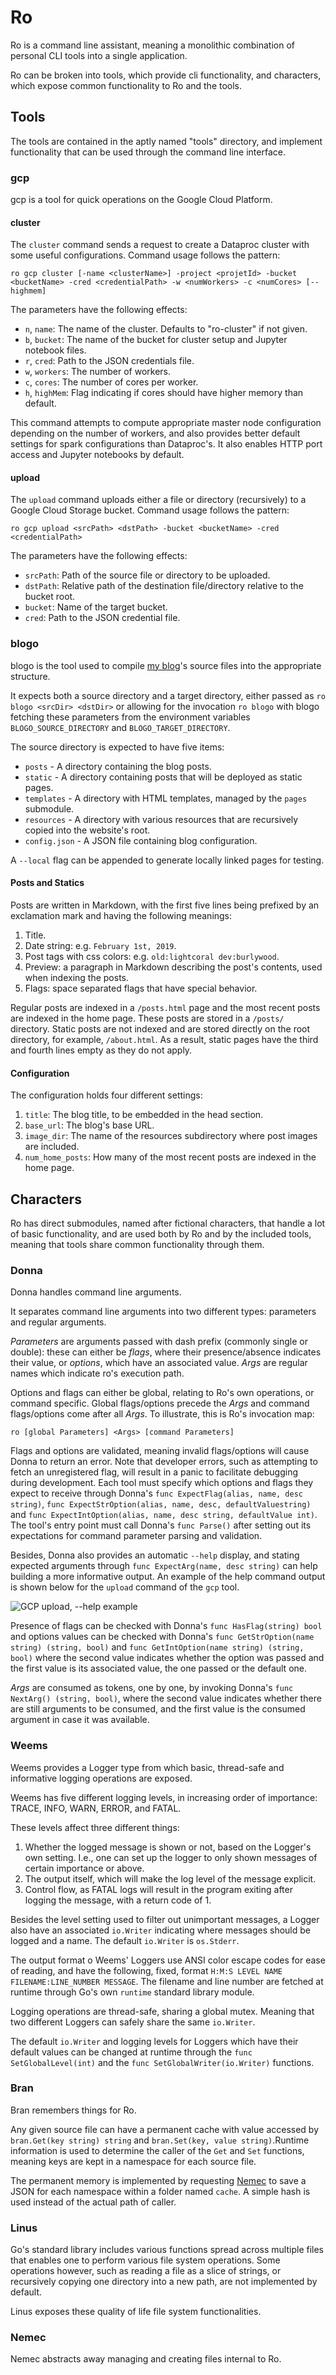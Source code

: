 # Ro

Ro is a command line assistant, meaning a monolithic combination of personal CLI tools
into a single application.

Ro can be broken into tools, which provide cli functionality, and characters, which expose common functionality to
Ro and the tools.

## Tools 

The tools are contained in the aptly named "tools" directory, and implement functionality that can be used
through the command line interface.

### gcp

gcp is a tool for quick operations on the Google Cloud Platform.

#### cluster

The `cluster` command sends a request to create a Dataproc cluster with some useful configurations.
Command usage follows the pattern:
```
ro gcp cluster [-name <clusterName>] -project <projetId> -bucket <bucketName> -cred <credentialPath> -w <numWorkers> -c <numCores> [--highmem]
```

The parameters have the following effects:
* `n`, `name`: The name of the cluster. Defaults to "ro-cluster" if not given.
* `b`, `bucket`: The name of the bucket for cluster setup and Jupyter notebook files.
* `r`, `cred`: Path to the JSON credentials file.
* `w`, `workers`: The number of workers.
* `c`, `cores`: The number of cores per worker.
* `h`, `highMem`: Flag indicating if cores should have higher memory than default.

This command attempts to compute appropriate master node configuration depending on the number of workers, and also
provides better default settings for spark configurations than Dataproc's. It also enables HTTP port access and
Jupyter notebooks by default. 

#### upload

The `upload` command uploads either a file or directory (recursively) to a Google Cloud Storage bucket.
Command usage follows the pattern:
```
ro gcp upload <srcPath> <dstPath> -bucket <bucketName> -cred <credentialPath> 
``` 

The parameters have the following effects:
* `srcPath`: Path of the source file or directory to be uploaded.
* `dstPath`: Relative path of the destination file/directory relative to the bucket root.
* `bucket`: Name of the target bucket.
* `cred`: Path to the JSON credential file.

### blogo

blogo is the tool used to compile [my blog](https://vsartor.com)'s source files into the appropriate structure.

It expects both a source directory and a target directory, either passed as
`ro blogo <srcDir> <dstDir>` or allowing for the invocation `ro blogo` with blogo fetching these parameters from the environment variables `BLOGO_SOURCE_DIRECTORY` and
`BLOGO_TARGET_DIRECTORY`.

The source directory is expected to have five items:
* `posts` - A directory containing the blog posts.
* `static` - A directory containing posts that will be deployed as static pages.
* `templates` - A directory with HTML templates, managed by the `pages` submodule.
* `resources` - A directory with various resources that are recursively copied into the website's root.
* `config.json` - A JSON file containing blog configuration.

A `--local` flag can be appended to generate locally linked pages for testing.

#### Posts and Statics

Posts are written in Markdown, with the first five lines being prefixed by an exclamation mark and
having the following meanings:
1) Title.
2) Date string: e.g. `February 1st, 2019`.
3) Post tags with css colors: e.g. `old:lightcoral dev:burlywood`.
4) Preview: a paragraph in Markdown describing the post's contents, used when indexing the posts.
5) Flags: space separated flags that have special behavior.

Regular posts are indexed in a `/posts.html` page and the most recent posts are indexed in the home page.
These posts are stored in a `/posts/` directory. Static posts are not indexed and are stored directly on
the root directory, for example, `/about.html`. As a result, static pages have the third and fourth lines
empty as they do not apply.

#### Configuration

The configuration holds four different settings:
1. `title`: The blog title, to be embedded in the head section.
2. `base_url`: The blog's base URL.
3. `image_dir`: The name of the resources subdirectory where post images are included.
4. `num_home_posts`: How many of the most recent posts are indexed in the home page.

## Characters

Ro has direct submodules, named after fictional characters, that handle a lot of basic functionality, and
are used both by Ro and by the included tools, meaning that tools share common functionality through them.

### Donna

Donna handles command line arguments.

It separates command line arguments into two different types: parameters and regular arguments.

_Parameters_ are arguments passed with dash prefix (commonly single or double): these can either be _flags_,
where their presence/absence indicates their value, or _options_, which have an associated value. _Args_ are
regular names which indicate ro's execution path.

Options and flags can either be global, relating to Ro's own operations, or command specific. Global
flags/options precede the _Args_ and command flags/options come after all _Args_. To illustrate,
this is Ro's invocation map:

```
ro [global Parameters] <Args> [command Parameters]
```

Flags and options are validated, meaning invalid flags/options will cause Donna to return an error.
Note that developer errors, such as attempting to fetch an unregistered flag, will result in a panic to
facilitate debugging during development. Each tool must specify which options and flags they expect to
receive through Donna's `func ExpectFlag(alias, name, desc string)`, `func ExpectStrOption(alias, name, desc, defaultValuestring)`
and `func ExpectIntOption(alias, name, desc string, defaultValue int)`. The tool's entry point must call Donna's
`func Parse()` after setting out its expectations for command parameter parsing and validation.

Besides, Donna also provides an automatic `--help` display, and stating expected arguments through
`func ExpectArg(name, desc string)` can help building a more informative output. An example of the help
command output is shown below for the `upload` command of the `gcp` tool.

![GCP upload, --help example](https://raw.githubusercontent.com/vsartor/ro/donna-help/.github/gcp_upload_help_example.png)

Presence of flags can be checked with Donna's `func HasFlag(string) bool` and options values can be checked
with Donna's `func GetStrOption(name string) (string, bool)` and `func GetIntOption(name string) (string, bool)`
where the second value indicates whether the option was passed and the first value is its associated value,
the one passed or the default one.

_Args_ are consumed as tokens, one by one, by invoking Donna's `func NextArg() (string, bool)`, where the second
value indicates whether there are still arguments to be consumed, and the first value is the consumed argument in
case it was available.

### Weems

Weems provides a Logger type from which basic, thread-safe and informative logging operations are exposed.

Weems has five different logging levels, in increasing order of importance: TRACE, INFO, WARN, ERROR, and FATAL.

These levels affect three different things:

1. Whether the logged message is shown or not, based on the Logger's own setting. I.e., one can set up the
logger to only shown messages of certain importance or above.
2. The output itself, which will make the log level of the message explicit.
3. Control flow, as FATAL logs will result in the program exiting after logging the message, with a return
code of 1.

Besides the level setting used to filter out unimportant messages, a Logger also have an associated `io.Writer`
indicating where messages should be logged and a name. The default `io.Writer` is `os.Stderr`.

The output format o Weems' Loggers use ANSI color escape codes for ease of reading, and have the following, fixed,
format `H:M:S LEVEL NAME FILENAME:LINE_NUMBER MESSAGE`. The filename and line number are fetched at runtime through
Go's own `runtime` standard library module.

Logging operations are thread-safe, sharing a global mutex. Meaning that two different Loggers can safely share the
same `io.Writer`.

The default `io.Writer` and logging levels for Loggers which have their default values can be changed at runtime
through the `func SetGlobalLevel(int)` and the `func SetGlobalWriter(io.Writer)` functions.

### Bran

Bran remembers things for Ro.

Any given source file can have a permanent cache with value accessed by `bran.Get(key string) string` and
`bran.Set(key, value string)`.Runtime information is used to determine the caller of the `Get` and `Set`
functions, meaning keys are kept in a namespace for each source file.

The permanent memory is implemented by requesting [Nemec](https://github.com/vsartor/ro#nemec) to save a JSON
for each namespace within a folder named `cache`. A simple hash is used instead of the actual path of caller.

### Linus

Go's standard library includes various functions spread across multiple files that enables one to perform various
file system operations. Some operations however, such as reading a file as a slice of strings, or recursively
copying one directory into a new path, are not implemented by default.

Linus exposes these quality of life file system functionalities.

### Nemec

Nemec abstracts away managing and creating files internal to Ro. 
